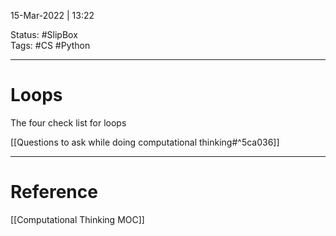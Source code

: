 15-Mar-2022 | 13:22

Status: #SlipBox  
Tags: #CS #Python 

---
# Loops

The four check list for loops

[[Questions to ask while doing computational thinking#^5ca036]]


---
# Reference
[[Computational Thinking MOC]]